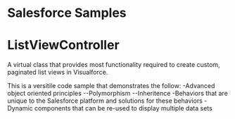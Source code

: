 # Salesforce Samples

# ListViewController
A virtual class that provides most functionality required to create custom,
paginated list views in Visualforce.

This is a versitile code sample that demonstrates the follow:
-Advanced object oriented principles
--Polymorphism
--Inheritence
-Behaviors that are unique to the Salesforce platform and solutions for these
behaviors
-Dynamic components that can be re-used to display multiple data sets